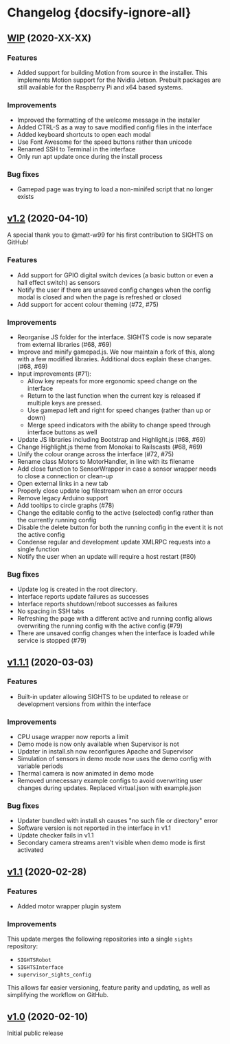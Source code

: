 # Changelog {docsify-ignore-all}
## [WIP](https://github.com/SFXRescue/sights/releases/tag/) (2020-XX-XX)

### Features

- Added support for building Motion from source in the installer. This implements Motion support for the Nvidia Jetson. Prebuilt packages are still available for the Raspberry Pi and x64 based systems.

### Improvements

- Improved the formatting of the welcome message in the installer
- Added CTRL-S as a way to save modified config files in the interface
- Added keyboard shortcuts to open each modal
- Use Font Awesome for the speed buttons rather than unicode
- Renamed SSH to Terminal in the interface
- Only run apt update once during the install process

### Bug fixes
- Gamepad page was trying to load a non-minifed script that no longer exists

## [v1.2](https://github.com/SFXRescue/sights/releases/tag/v1.2) (2020-04-10)

A special thank you to @matt-w99 for his first contribution to SIGHTS on GitHub!

### Features

- Add support for GPIO digital switch devices (a basic button or even a hall effect switch) as sensors
- Notify the user if there are unsaved config changes when the config modal is closed and when the page is refreshed or closed
- Add support for accent colour theming (#72, #75)

### Improvements

- Reorganise JS folder for the interface. SIGHTS code is now separate from external libraries (#68, #69)
- Improve and minify gamepad.js. We now maintain a fork of this, along with a few modified libraries. Additional docs explain these changes. (#68, #69)
- Input improvements (#71):
  - Allow key repeats for more ergonomic speed change on the interface
  - Return to the last function when the current key is released if multiple keys are pressed.
  - Use gamepad left and right for speed changes (rather than up or down)
  - Merge speed indicators with the ability to change speed through interface buttons as well
- Update JS libraries including Bootstrap and Highlight.js (#68, #69)
- Change Highlight.js theme from Monokai to Railscasts (#68, #69)
- Unify the colour orange across the interface (#72, #75)
- Rename class Motors to MotorHandler, in line with its filename
- Add close function to SensorWrapper in case a sensor wrapper needs to close a connection or clean-up
- Open external links in a new tab
- Properly close update log filestream when an error occurs
- Remove legacy Arduino support
- Add tooltips to circle graphs (#78)
- Change the editable config to the active (selected) config rather than the currently running config
- Disable the delete button for both the running config in the event it is not the active config
- Condense regular and development update XMLRPC requests into a single function
- Notify the user when an update will require a host restart (#80)

### Bug fixes

- Update log is created in the root directory.
- Interface reports update failures as successes
- Interface reports shutdown/reboot successes as failures
- No spacing in SSH tabs
- Refreshing the page with a different active and running
config allows overwriting the running config with the active
config (#79)
- There are unsaved config changes when the interface is loaded while service is stopped (#79)

## [v1.1.1](https://github.com/SFXRescue/sights/releases/tag/v1.1.1) (2020-03-03)

### Features

- Built-in updater allowing SIGHTS to be updated to release or development versions from within the interface

### Improvements

- CPU usage wrapper now reports a limit
- Demo mode is now only available when Supervisor is not
- Updater in install.sh now reconfigures Apache and Supervisor
- Simulation of sensors in demo mode now uses the demo config with variable periods
- Thermal camera is now animated in demo mode
- Removed unnecessary example configs to avoid overwriting user changes during updates. Replaced virtual.json with example.json

### Bug fixes

- Updater bundled with install.sh causes "no such file or directory" error
- Software version is not reported in the interface in v1.1
- Update checker fails in v1.1
- Secondary camera streams aren't visible when demo mode is first activated

## [v1.1](https://github.com/SFXRescue/sights/releases/tag/v1.1) (2020-02-28)

### Features

- Added motor wrapper plugin system

### Improvements

This update merges the following repositories into a single `sights` repository:

- `SIGHTSRobot`
- `SIGHTSInterface`
- `supervisor_sights_config`

This allows far easier versioning, feature parity and updating, as well as simplifying the workflow on GitHub.

## [v1.0](https://github.com/SFXRescue/sights/releases/tag/v1.0) (2020-02-10)

Initial public release

